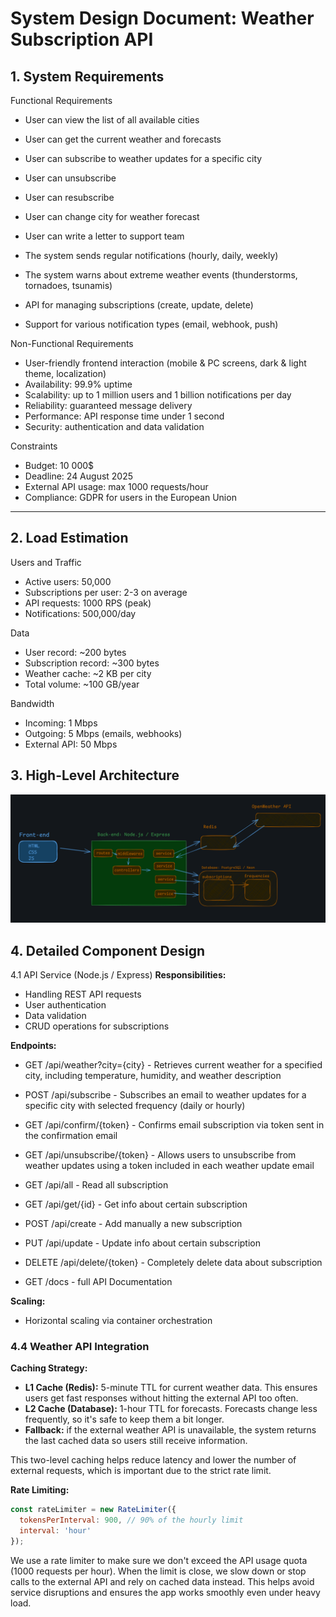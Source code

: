 # System Design Document: Weather Subscription API

## 1. System Requirements
Functional Requirements
- User can view the list of all available cities
- User can get the current weather and forecasts
- User can subscribe to weather updates for a specific city
- User can unsubscribe
- User can resubscribe
- User can change city for weather forecast  
- User can write a letter to support team

- The system sends regular notifications (hourly, daily, weekly)
- The system warns about extreme weather events (thunderstorms, tornadoes, tsunamis)
- API for managing subscriptions (create, update, delete)
- Support for various notification types (email, webhook, push)

Non-Functional Requirements
- User-friendly frontend interaction (mobile & PC screens, dark & light theme, localization)
- Availability: 99.9% uptime
- Scalability: up to 1 million users and 1 billion notifications per day
- Reliability: guaranteed message delivery
- Performance: API response time under 1 second
- Security: authentication and data validation

Constraints
- Budget: 10 000$
- Deadline: 24 August 2025
- External API usage: max 1000 requests/hour
- Compliance: GDPR for users in the European Union

---

## 2. Load Estimation
Users and Traffic
- Active users: 50,000
- Subscriptions per user: 2-3 on average
- API requests: 1000 RPS (peak)
- Notifications: 500,000/day

Data
- User record: ~200 bytes
- Subscription record: ~300 bytes
- Weather cache: ~2 KB per city
- Total volume: ~100 GB/year

Bandwidth
- Incoming: 1 Mbps
- Outgoing: 5 Mbps (emails, webhooks)
- External API: 50 Mbps

## 3. High-Level Architecture
![High-Level Architecture](https://github.com/GenesisEducationKyiv/software-engineering-school-5-0-kvachikk/blob/hw-2-system-design/docs/High-level-architech.png?raw=true)

## 4. Detailed Component Design

4.1 API Service (Node.js / Express)
**Responsibilities:**
- Handling REST API requests
- User authentication
- Data validation
- CRUD operations for subscriptions

**Endpoints:**
- GET /api/weather?city={city} - Retrieves current weather for a specified city, including temperature, humidity, and weather description
- POST /api/subscribe - Subscribes an email to weather updates for a specific city with selected frequency (daily or hourly)
- GET /api/confirm/{token} - Confirms email subscription via token sent in the confirmation email
- GET /api/unsubscribe/{token} - Allows users to unsubscribe from weather updates using a token included in each weather update email

- GET /api/all - Read all subscription 
- GET /api/get/{id} - Get info about certain subscription 
- POST /api/create - Add manually a new subscription 
- PUT /api/update - Update info about certain subscription 
- DELETE /api/delete/{token} - Completely delete data about subscription 
- GET /docs - full API Documentation

**Scaling:**
- Horizontal scaling via container orchestration

### 4.4 Weather API Integration

**Caching Strategy:**
- **L1 Cache (Redis):** 5-minute TTL for current weather data. This ensures users get fast responses without hitting the external API too often.
- **L2 Cache (Database):** 1-hour TTL for forecasts. Forecasts change less frequently, so it's safe to keep them a bit longer.
- **Fallback:** if the external weather API is unavailable, the system returns the last cached data so users still receive information.

This two-level caching helps reduce latency and lower the number of external requests, which is important due to the strict rate limit.

**Rate Limiting:**
```javascript
const rateLimiter = new RateLimiter({
  tokensPerInterval: 900, // 90% of the hourly limit
  interval: 'hour'
});
````

We use a rate limiter to make sure we don't exceed the API usage quota (1000 requests per hour). When the limit is close, we slow down or stop calls to the external API and rely on cached data instead. This helps avoid service disruptions and ensures the app works smoothly even under heavy load.
